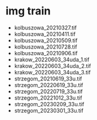 # img train

- kolbuszowa_20210327.tif  
- kolbuszowa_20210411.tif  
- kolbuszowa_20210509.tif  
- kolbuszowa_20210728.tif  
- kolbuszowa_20210906.tif  
- krakow_20220603_34uda_1.tif  
- krakow_20220603_34uda_2.tif  
- krakow_20220603_34uda_3.tif  
- strzegom_20210619_33u.tif  
- strzegom_20220619_33u.tif  
- strzegom_20220719_33u.tif  
- strzegom_20221012_33u.tif  
- strzegom_20230209_33u.tif  
- strzegom_20230301_33u.tif  
